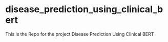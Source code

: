 # disease_prediction_using_clinical_bert
This is the Repo for the project Disease Prediction Using Clinical BERT
